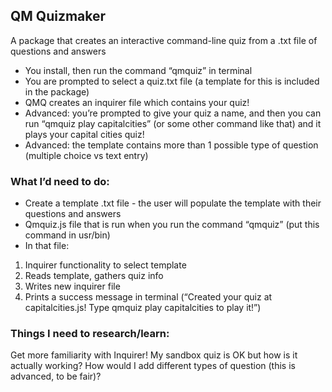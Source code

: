 ## QM Quizmaker

A package that creates an interactive command-line quiz from a .txt file of questions and answers

- You install, then run the command “qmquiz” in terminal
- You are prompted to select a quiz.txt file (a template for this is included in the package)
- QMQ creates an inquirer file which contains your quiz!
- Advanced: you’re prompted to give your quiz a name, and then you can run “qmquiz play capitalcities” (or some other command like that) and it plays your capital cities quiz!
- Advanced: the template contains more than 1 possible type of question (multiple choice vs text entry)

### What I’d need to do:

- Create a template .txt file - the user will populate the template with their questions and answers
- Qmquiz.js file that is run when you run the command “qmquiz” (put this command in usr/bin)
- In that file:

1. Inquirer functionality to select template
2. Reads template, gathers quiz info
3. Writes new inquirer file
4. Prints a success message in terminal (“Created your quiz at capitalcities.js! Type qmquiz play capitalcities to play it!”)

### Things I need to research/learn:

Get more familiarity with Inquirer! My sandbox quiz is OK but how is it actually working? How would I add different types of question (this is advanced, to be fair)?
